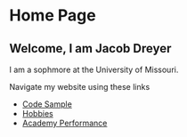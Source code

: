 # Home Page
## Welcome, I am Jacob Dreyer

I am a sophmore at the University of Missouri.

Navigate my website using these links


* [Code Sample](./codesample.md)
* [Hobbies](./hobby.md)
* [Academy Performance](./marks.md)
